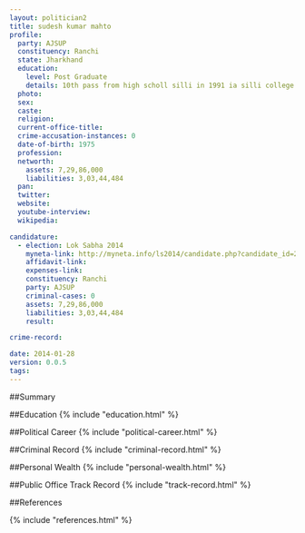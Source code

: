 ```yaml
---
layout: politician2
title: sudesh kumar mahto
profile: 
  party: AJSUP
  constituency: Ranchi
  state: Jharkhand
  education: 
    level: Post Graduate
    details: 10th pass from high scholl silli in 1991 ia silli college silli in 1993 graduate from nalanda open university patna in 2011 pg from nalanda open university patna in 2013
  photo: 
  sex: 
  caste: 
  religion: 
  current-office-title: 
  crime-accusation-instances: 0
  date-of-birth: 1975
  profession: 
  networth: 
    assets: 7,29,86,000
    liabilities: 3,03,44,484
  pan: 
  twitter: 
  website: 
  youtube-interview: 
  wikipedia: 

candidature: 
  - election: Lok Sabha 2014
    myneta-link: http://myneta.info/ls2014/candidate.php?candidate_id=2876
    affidavit-link: 
    expenses-link: 
    constituency: Ranchi 
    party: AJSUP
    criminal-cases: 0
    assets: 7,29,86,000
    liabilities: 3,03,44,484
    result:  

crime-record: 

date: 2014-01-28
version: 0.0.5
tags: 
---
```

##Summary


##Education
{% include "education.html" %}


##Political Career
{% include "political-career.html" %}


##Criminal Record
{% include "criminal-record.html" %}


##Personal Wealth
{% include "personal-wealth.html" %}


##Public Office Track Record
{% include "track-record.html" %}


##References


{% include "references.html" %}